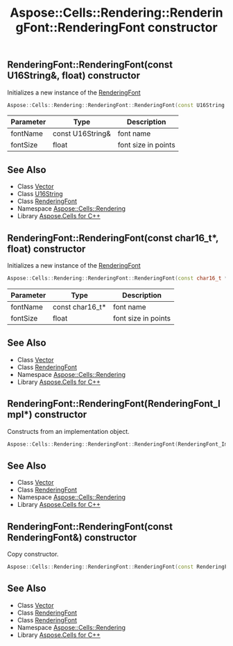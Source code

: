 ﻿---
title: Aspose::Cells::Rendering::RenderingFont::RenderingFont constructor
linktitle: RenderingFont
second_title: Aspose.Cells for C++ API Reference
description: 'Aspose::Cells::Rendering::RenderingFont::RenderingFont constructor. Initializes a new instance of the RenderingFont in C++.'
type: docs
weight: 100
url: /cpp/aspose.cells.rendering/renderingfont/renderingfont/
---
## RenderingFont::RenderingFont(const U16String\&, float) constructor


Initializes a new instance of the [RenderingFont](../)

```cpp
Aspose::Cells::Rendering::RenderingFont::RenderingFont(const U16String &fontName, float fontSize)
```


| Parameter | Type | Description |
| --- | --- | --- |
| fontName | const U16String\& | font name |
| fontSize | float | font size in points |

## See Also

* Class [Vector](../../../aspose.cells/vector/)
* Class [U16String](../../../aspose.cells/u16string/)
* Class [RenderingFont](../)
* Namespace [Aspose::Cells::Rendering](../../)
* Library [Aspose.Cells for C++](../../../)
## RenderingFont::RenderingFont(const char16_t*, float) constructor


Initializes a new instance of the [RenderingFont](../)

```cpp
Aspose::Cells::Rendering::RenderingFont::RenderingFont(const char16_t *fontName, float fontSize)
```


| Parameter | Type | Description |
| --- | --- | --- |
| fontName | const char16_t* | font name |
| fontSize | float | font size in points |

## See Also

* Class [Vector](../../../aspose.cells/vector/)
* Class [RenderingFont](../)
* Namespace [Aspose::Cells::Rendering](../../)
* Library [Aspose.Cells for C++](../../../)
## RenderingFont::RenderingFont(RenderingFont_Impl*) constructor


Constructs from an implementation object.

```cpp
Aspose::Cells::Rendering::RenderingFont::RenderingFont(RenderingFont_Impl *impl)
```

## See Also

* Class [Vector](../../../aspose.cells/vector/)
* Class [RenderingFont](../)
* Namespace [Aspose::Cells::Rendering](../../)
* Library [Aspose.Cells for C++](../../../)
## RenderingFont::RenderingFont(const RenderingFont\&) constructor


Copy constructor.

```cpp
Aspose::Cells::Rendering::RenderingFont::RenderingFont(const RenderingFont &src)
```

## See Also

* Class [Vector](../../../aspose.cells/vector/)
* Class [RenderingFont](../)
* Class [RenderingFont](../)
* Namespace [Aspose::Cells::Rendering](../../)
* Library [Aspose.Cells for C++](../../../)

